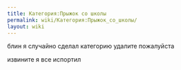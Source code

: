 ```yaml
---
title: Категория:Прыжок со школы
permalink: wiki/Категория:Прыжок_со_школы/
layout: wiki
---
```


блин я случайно сделал категорию удалите пожалуйста

извините я все испортил
